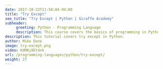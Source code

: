 ```yaml
---
date: 2017-10-22T11:58:04-04:00
title: "Try Except"
seo_title: "Try Except | Python | Giraffe Academy"
subheader:
     greeting: Python - Programming Language
     description: This course covers the basics of programming in Python. Work your way through the videos and we'll teach you everything you need to know to start your programming journey!
description: This tutorial covers try except in Python.
author: Mike Dane
image: try-except.png
video: KdMAj8Et4xk
url: /programming-languages/python/try-except/
weight: 27
---
```

